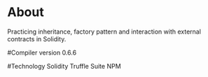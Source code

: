 # About
Practicing inheritance, factory pattern and interaction with external contracts in Solidity. 

#Compiler 
version 0.6.6

#Technology
Solidity
Truffle Suite
NPM
